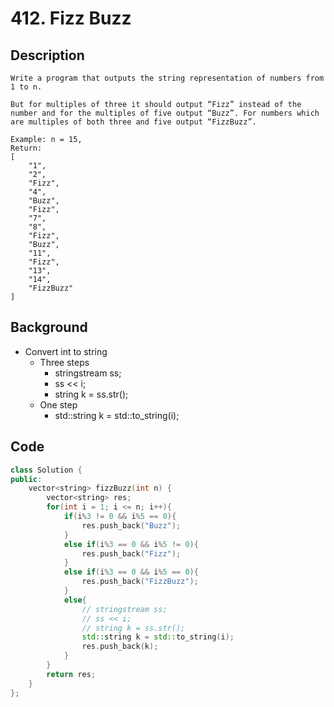 # 412. Fizz Buzz
## Description
```
Write a program that outputs the string representation of numbers from 1 to n.

But for multiples of three it should output “Fizz” instead of the number and for the multiples of five output “Buzz”. For numbers which are multiples of both three and five output “FizzBuzz”.

Example: n = 15,
Return:
[
    "1",
    "2",
    "Fizz",
    "4",
    "Buzz",
    "Fizz",
    "7",
    "8",
    "Fizz",
    "Buzz",
    "11",
    "Fizz",
    "13",
    "14",
    "FizzBuzz"
]

```

## Background
* Convert int to string
  * Three steps
    *   stringstream ss;
    *   ss << i;
    *   string k = ss.str();
  * One step
    * std::string k = std::to_string(i);

## Code
```c++
class Solution {
public:
    vector<string> fizzBuzz(int n) {
        vector<string> res;
        for(int i = 1; i <= n; i++){
            if(i%3 != 0 && i%5 == 0){
                res.push_back("Buzz");
            }
            else if(i%3 == 0 && i%5 != 0){
                res.push_back("Fizz");
            }
            else if(i%3 == 0 && i%5 == 0){
                res.push_back("FizzBuzz");
            }
            else{
                // stringstream ss;
                // ss << i;
                // string k = ss.str();
                std::string k = std::to_string(i);
                res.push_back(k);
            }
        }
        return res;
    }
};

```
